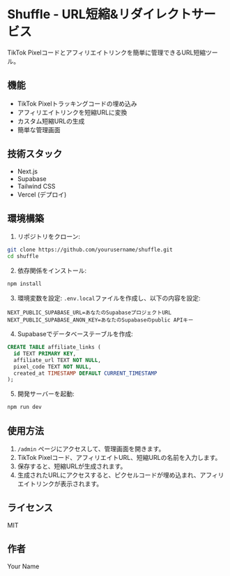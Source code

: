 # Shuffle - URL短縮&リダイレクトサービス

TikTok Pixelコードとアフィリエイトリンクを簡単に管理できるURL短縮ツール。

## 機能

- TikTok Pixelトラッキングコードの埋め込み
- アフィリエイトリンクを短縮URLに変換
- カスタム短縮URLの生成
- 簡単な管理画面

## 技術スタック

- Next.js
- Supabase
- Tailwind CSS
- Vercel (デプロイ)

## 環境構築

1. リポジトリをクローン:
```bash
git clone https://github.com/yourusername/shuffle.git
cd shuffle
```

2. 依存関係をインストール:
```bash
npm install
```

3. 環境変数を設定:
`.env.local`ファイルを作成し、以下の内容を設定:
```
NEXT_PUBLIC_SUPABASE_URL=あなたのSupabaseプロジェクトURL
NEXT_PUBLIC_SUPABASE_ANON_KEY=あなたのSupabaseのpublic APIキー
```

4. Supabaseでデータベーステーブルを作成:
```sql
CREATE TABLE affiliate_links (
  id TEXT PRIMARY KEY,
  affiliate_url TEXT NOT NULL,
  pixel_code TEXT NOT NULL,
  created_at TIMESTAMP DEFAULT CURRENT_TIMESTAMP
);
```

5. 開発サーバーを起動:
```bash
npm run dev
```

## 使用方法

1. `/admin` ページにアクセスして、管理画面を開きます。
2. TikTok Pixelコード、アフィリエイトURL、短縮URLの名前を入力します。
3. 保存すると、短縮URLが生成されます。
4. 生成されたURLにアクセスすると、ピクセルコードが埋め込まれ、アフィリエイトリンクが表示されます。

## ライセンス

MIT

## 作者

Your Name 